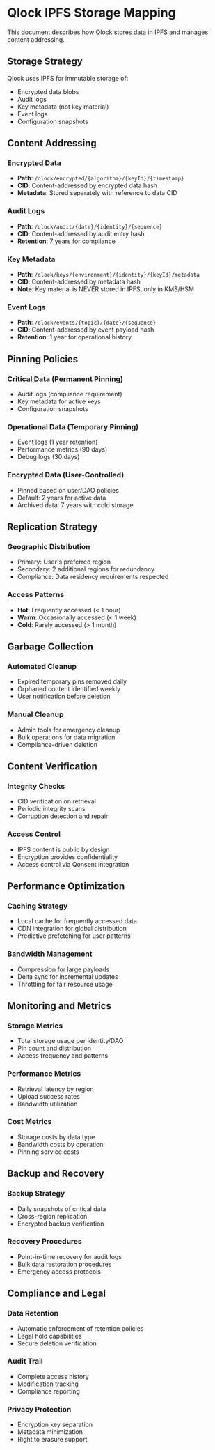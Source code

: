 # Qlock IPFS Storage Mapping

This document describes how Qlock stores data in IPFS and manages content addressing.

## Storage Strategy

Qlock uses IPFS for immutable storage of:
- Encrypted data blobs
- Audit logs
- Key metadata (not key material)
- Event logs
- Configuration snapshots

## Content Addressing

### Encrypted Data
- **Path**: `/qlock/encrypted/{algorithm}/{keyId}/{timestamp}`
- **CID**: Content-addressed by encrypted data hash
- **Metadata**: Stored separately with reference to data CID

### Audit Logs
- **Path**: `/qlock/audit/{date}/{identity}/{sequence}`
- **CID**: Content-addressed by audit entry hash
- **Retention**: 7 years for compliance

### Key Metadata
- **Path**: `/qlock/keys/{environment}/{identity}/{keyId}/metadata`
- **CID**: Content-addressed by metadata hash
- **Note**: Key material is NEVER stored in IPFS, only in KMS/HSM

### Event Logs
- **Path**: `/qlock/events/{topic}/{date}/{sequence}`
- **CID**: Content-addressed by event payload hash
- **Retention**: 1 year for operational history

## Pinning Policies

### Critical Data (Permanent Pinning)
- Audit logs (compliance requirement)
- Key metadata for active keys
- Configuration snapshots

### Operational Data (Temporary Pinning)
- Event logs (1 year retention)
- Performance metrics (90 days)
- Debug logs (30 days)

### Encrypted Data (User-Controlled)
- Pinned based on user/DAO policies
- Default: 2 years for active data
- Archived data: 7 years with cold storage

## Replication Strategy

### Geographic Distribution
- Primary: User's preferred region
- Secondary: 2 additional regions for redundancy
- Compliance: Data residency requirements respected

### Access Patterns
- **Hot**: Frequently accessed (< 1 hour)
- **Warm**: Occasionally accessed (< 1 week)
- **Cold**: Rarely accessed (> 1 month)

## Garbage Collection

### Automated Cleanup
- Expired temporary pins removed daily
- Orphaned content identified weekly
- User notification before deletion

### Manual Cleanup
- Admin tools for emergency cleanup
- Bulk operations for data migration
- Compliance-driven deletion

## Content Verification

### Integrity Checks
- CID verification on retrieval
- Periodic integrity scans
- Corruption detection and repair

### Access Control
- IPFS content is public by design
- Encryption provides confidentiality
- Access control via Qonsent integration

## Performance Optimization

### Caching Strategy
- Local cache for frequently accessed data
- CDN integration for global distribution
- Predictive prefetching for user patterns

### Bandwidth Management
- Compression for large payloads
- Delta sync for incremental updates
- Throttling for fair resource usage

## Monitoring and Metrics

### Storage Metrics
- Total storage usage per identity/DAO
- Pin count and distribution
- Access frequency and patterns

### Performance Metrics
- Retrieval latency by region
- Upload success rates
- Bandwidth utilization

### Cost Metrics
- Storage costs by data type
- Bandwidth costs by operation
- Pinning service costs

## Backup and Recovery

### Backup Strategy
- Daily snapshots of critical data
- Cross-region replication
- Encrypted backup verification

### Recovery Procedures
- Point-in-time recovery for audit logs
- Bulk data restoration procedures
- Emergency access protocols

## Compliance and Legal

### Data Retention
- Automatic enforcement of retention policies
- Legal hold capabilities
- Secure deletion verification

### Audit Trail
- Complete access history
- Modification tracking
- Compliance reporting

### Privacy Protection
- Encryption key separation
- Metadata minimization
- Right to erasure support